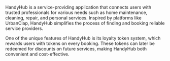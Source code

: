 HandyHub is a service-providing application that connects users with trusted professionals for various needs such as home maintenance, cleaning, repair, and personal services. Inspired by platforms like UrbanClap, HandyHub simplifies the process of finding and booking reliable service providers.

One of the unique features of HandyHub is its loyalty token system, which rewards users with tokens on every booking. These tokens can later be redeemed for discounts on future services, making HandyHub both convenient and cost-effective.
